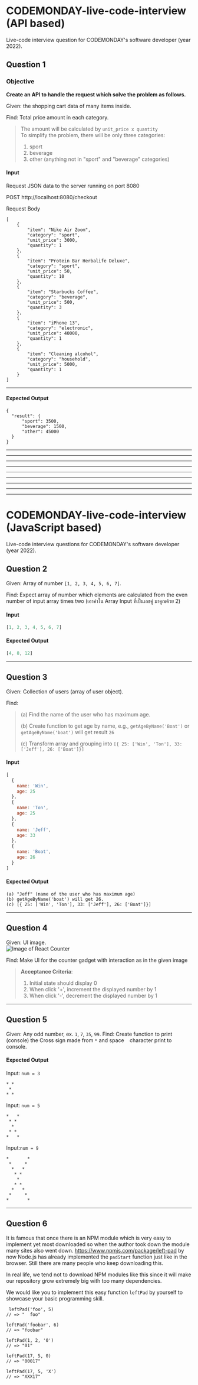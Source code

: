 # CODEMONDAY-live-code-interview (API based)
Live-code interview question for CODEMONDAY's software developer (year 2022).

## Question 1
### Objective
**Create an API to handle the request which solve the problem as follows.**

Given: the shopping cart data of many items inside.

Find: Total price amount in each category.
> The amount will be calculated by `unit_price x quantity`  
> To simplify the problem, there will be only three categories:  
> 1. sport
> 2. beverage
> 3. other (anything not in "sport" and "beverage" categories)

#### Input
Request JSON data to the server running on port 8080

POST http://localhost:8080/checkout

Request Body
```
[
    {
        "item": "Nike Air Zoom",
        "category": "sport",
        "unit_price": 3000,
        "quantity": 1
    },
    {
        "item": "Protein Bar Herbalife Deluxe",
        "category": "sport",
        "unit_price": 50,
        "quantity": 10
    },
    {
        "item": "Starbucks Coffee",
        "category": "beverage",
        "unit_price": 500,
        "quantity": 3
    },
    {
        "item": "iPhone 13",
        "category": "electronic",
        "unit_price": 40000,
        "quantity": 1
    },
    {
        "item": "Cleaning alcohol",
        "category": "household",
        "unit_price": 5000,
        "quantity": 1
    }
]
```

---

#### Expected Output

```
{
  "result": {
      "sport": 3500,
      "beverage": 1500,
      "other": 45000
  }
}
```

---
---
---
---
---
---
---
---
---

# CODEMONDAY-live-code-interview (JavaScript based)
Live-code interview questions for CODEMONDAY's software developer (year 2022).

## Question 2
Given: Array of number `[1, 2, 3, 4, 5, 6, 7]`.

Find: Expect array of number which elements are calculated from the even number of input array times two (เอาค่าใน Array Input ที่เป็นเลขคู่ มาคูณด้วย 2)

#### Input
```js
[1, 2, 3, 4, 5, 6, 7]
```

#### Expected Output
```js
[4, 8, 12]
```

---

## Question 3
Given: Collection of users (array of user object).

Find: 
> (a) Find the name of the user who has maximum age.
> 
> (b) Create function to get age by name, e.g., `getAgeByName('Boat')` or `getAgeByName('boat')` will get result `26`
> 
> (c) Transform array and grouping into `[{ 25: ['Win', 'Ton'], 33: ['Jeff'], 26: ['Boat']}]`

#### Input
```js
[
  {
    name: 'Win',
    age: 25
  },
  {
    name: 'Ton',
    age: 25
  },
  {
    name: 'Jeff',
    age: 33
  },
  {
    name: 'Boat',
    age: 26
  }
]
```

#### Expected Output
```
(a) "Jeff" (name of the user who has maximum age)
(b) getAgeByName('boat') will get 26.
(c) [{ 25: ['Win', 'Ton'], 33: ['Jeff'], 26: ['Boat']}]
```

----

## Question 4
Given: UI image. \
![Image of React Counter](https://github.com/codemonday-dev/cmd-easy-exam-202203/blob/main/counter-plain.png)

Find: Make UI for the counter gadget with interaction as in the given image

> **Acceptance Criteria**:
> 1. Initial state should display 0
> 2. When click '+', increment the displayed number by 1
> 3. When click '-', decrement the displayed number by 1


----

## Question 5

Given: Any odd number, ex. `1`, `7`, `35`, `99`.
Find: Create function to print (console) the Cross sign made from `*` and space ` ` character print to console.

#### Expected Output
Input: `num = 3`
```
* *
 *
* *
```

Input: `num = 5`
```
*   *
 * *
  *
 * *
*   *
```


Input:`num = 9`
```
*       *
 *     * 
  *   *  
   * *   
    *    
   * *   
  *   *  
 *     * 
*       *
```

---

## Question 6
It is famous that once there is an NPM module which is very easy to implement yet most downloaded so when the author took down the module many sites also went down.
https://www.npmjs.com/package/left-pad by now Node.js has already implemented the `padStart` function just like in the browser. Still there are many people who keep downloading this.

In real life, we tend not to download NPM modules like this since it will make our repository grow extremely big with too many dependencies.

We would like you to implement this easy function `leftPad` by yourself to showcase your basic programming skill.

```
 leftPad('foo', 5)
// => "  foo"
 
leftPad('foobar', 6)
// => "foobar"
 
leftPad(1, 2, '0')
// => "01"
 
leftPad(17, 5, 0)
// => "00017"

leftPad(17, 5, 'X')
// => "XXX17"
```
